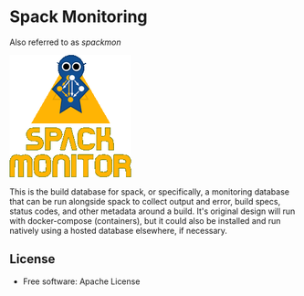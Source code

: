 # Spack Monitoring 

Also referred to as *spackmon*

![docs/images/spackmon-triangle-text.gif](docs/images/spackmon-triangle-text.gif)

This is the build database for spack, or specifically, a monitoring database
that can be run alongside spack to collect output and error, build specs,
status codes, and other metadata around a build. It's original design will run
with docker-compose (containers), but it could also be installed and run natively
using a hosted database elsewhere, if necessary.

## License

 * Free software: Apache License


